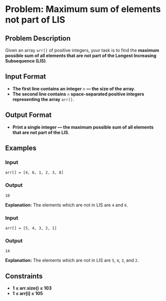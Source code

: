 
# Problem: Maximum sum of elements not part of LIS

## Problem Description
Given an array `arr[]` of positive integers, your task is to find the **maximum possible sum of all elements that are not part of the Longest Increasing Subsequence (LIS)**.

## Input Format
- **The first line contains an integer** `n` **— the size of the array**.
- **The second line contains** `n` **space-separated positive integers representing the array** `arr[]`.

## Output Format
- **Print a single integer — the maximum possible sum of all elements that are not part of the LIS**.

## Examples

### Input
`arr[] = [4, 6, 1, 2, 3, 8]`<br/>

### Output
`10`<br/>

**Explanation:** The elements which are not in LIS are `4` and `6`.

### Input
`arr[] = [5, 4, 3, 2, 1]`<br/>

### Output
`14`<br/>

**Explanation:** The elements which are not in LIS are `5`, `4`, `3`, and `2`.

## Constraints
- **1 ≤ arr.size() ≤ 103**
- **1 ≤ arr[i] ≤ 105**


